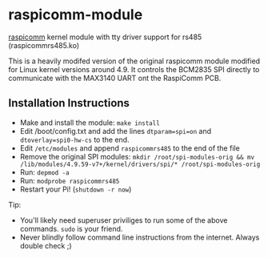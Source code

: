 # raspicomm-module
[raspicomm](https://github.com/Martin-Furter/raspicomm-module) kernel module with tty driver support for rs485 (raspicommrs485.ko)

This is a heavily modifed version of the original raspicomm module modified for Linux kernel versions around 4.9. It controls the BCM2835 SPI directly to communicate with the MAX3140 UART ont the RaspiComm PCB.

## Installation Instructions

 * Make and install the module: `make install`
 * Edit /boot/config.txt and add the lines `dtparam=spi=on` and `dtoverlay=spi0-hw-cs` to the end.
 * Edit `/etc/modules` and append `raspicommrs485` to the end of the file
 * Remove the original SPI modules: `mkdir /root/spi-modules-orig && mv /lib/modules/4.9.59-v7+/kernel/drivers/spi/* /root/spi-modules-orig` 
 * Run: `depmod -a`
 * Run: `modprobe raspicommrs485`
 * Restart your Pi! (`shutdown -r now`)
 
Tip:
 * You'll likely need superuser priviliges to run some of the above commands. `sudo` is your friend.
 * Never blindly follow command line instructions from the internet. Always double check ;)

